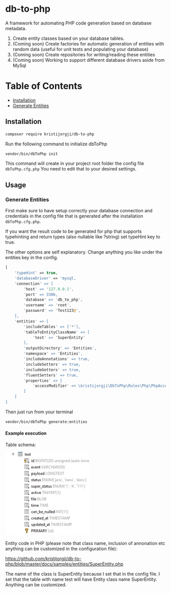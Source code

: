 # db-to-php

A framework for automating PHP code generation based on database metadata.

1. Create entity classes based on your database tables.
2. (Coming soon) Create factories for automatic generation of entities with random data (useful for unit tests and populating your database)
3. (Coming soon) Create repositories for writing/reading these entities
4. (Coming soon) Working to support different database drivers aside from MySql

# Table of Contents

- [Installation](#installation)
- [Generate Entities](#generate-entities)

## Installation

```sh
composer require kristijorgji/db-to-php
```

Run the following command to initialize dbToPhp
```sh
vendor/bin/dbToPhp init
```
This command will create in your project root folder the config file `dbToPhp.cfg.php`
You need to edit that to your desired settings.

## Usage

### Generate Entities

First make sure to have setup correctly your database connection and credentials
in the config file that is generated after the installation `dbToPhp.cfg.php`.

If you want the result code to be generated for php that supports typehinting and return types
(also nullable like ?string) set typeHint key to true.

The other options are self explanatory. Change anything you like under the entities key in the config.

```php
[
    'typeHint' => true,
    'databaseDriver' => 'mysql,
    'connection' => [
        'host' => '127.0.0.1',
        'port' => 3306,
        'database' => 'db_to_php',
        'username' => 'root',
        'password' => 'Test123@',
    ],
    'entities' => [
        'includeTables' => ['*'],
        'tableToEntityClassName' => [
            'test' => 'SuperEntity'
        ],
        'outputDirectory' => 'Entities',
        'namespace' => 'Entities',
        'includeAnnotations' => true,
        'includeSetters' => true,
        'includeGetters' => true,
        'fluentSetters' => true,
        'properties' => [
            'accessModifier' => \kristijorgji\DbToPhp\Rules\Php\PhpAccessModifiers::PRIVATE
        ]
    ]
]
```

Then just run from your terminal

```sh
vendor/bin/dbToPhp generate:entities
```

#### Example execution

Table schema:

![table schema](https://github.com/kristijorgji/db-to-php/blob/master/docs/samples/entities/definition.jpg?raw=true "Table schema")

Entity code in PHP (please note that class name, inclusion of annonation etc anything can be customized in the configuration file):

https://github.com/kristijorgji/db-to-php/blob/master/docs/samples/entities/SuperEntity.php

The name of the class is SuperEntity because I set that in the config file. I set that the table with name test will have Entity class name SuperEntity. Anything can be customized.
